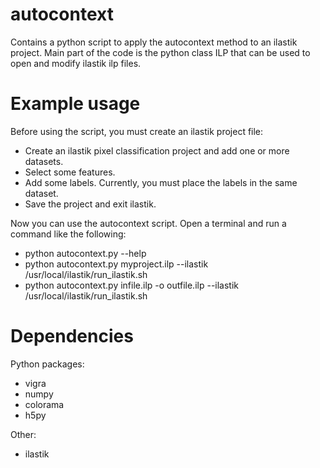 autocontext
===========

Contains a python script to apply the autocontext method to an ilastik project.
Main part of the code is the python class ILP that can be used to open and modify ilastik ilp files.

Example usage
=============

Before using the script, you must create an ilastik project file:
* Create an ilastik pixel classification project and add one or more datasets.
* Select some features.
* Add some labels. Currently, you must place the labels in the same dataset.
* Save the project and exit ilastik.

Now you can use the autocontext script. Open a terminal and run a command like the following:
* python autocontext.py --help
* python autocontext.py myproject.ilp --ilastik /usr/local/ilastik/run_ilastik.sh
* python autocontext.py infile.ilp -o outfile.ilp --ilastik /usr/local/ilastik/run_ilastik.sh

Dependencies
============

Python packages:
* vigra
* numpy
* colorama
* h5py

Other:
* ilastik

